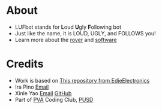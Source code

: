 # About
* LUFbot stands for **L**oud **U**gly **F**ollowing bot
* Just like the name, it is LOUD, UGLY, and FOLLOWS you!
* Learn more about the [rover](./hardware/) and [software](./software/)
# Credits
* Work is based on [This repository from EdjeElectronics](/EdjeElectronics/TensorFlow-Lite-Object-Detection-on-Android-and-Raspberry-Pi)
* Ira Pino [Email](mailto:ip6142@pleasantonusd.net)
* Xinle Yao [Email](mailto:xy2933@pleasantonusd.net) [GitHub](https://github.com/sean-was-taken)
* Part of [PVA](https://www.pleasantonvirtualacademy.com) Coding Club, [PUSD](https://www.pleasantonusd.net)
